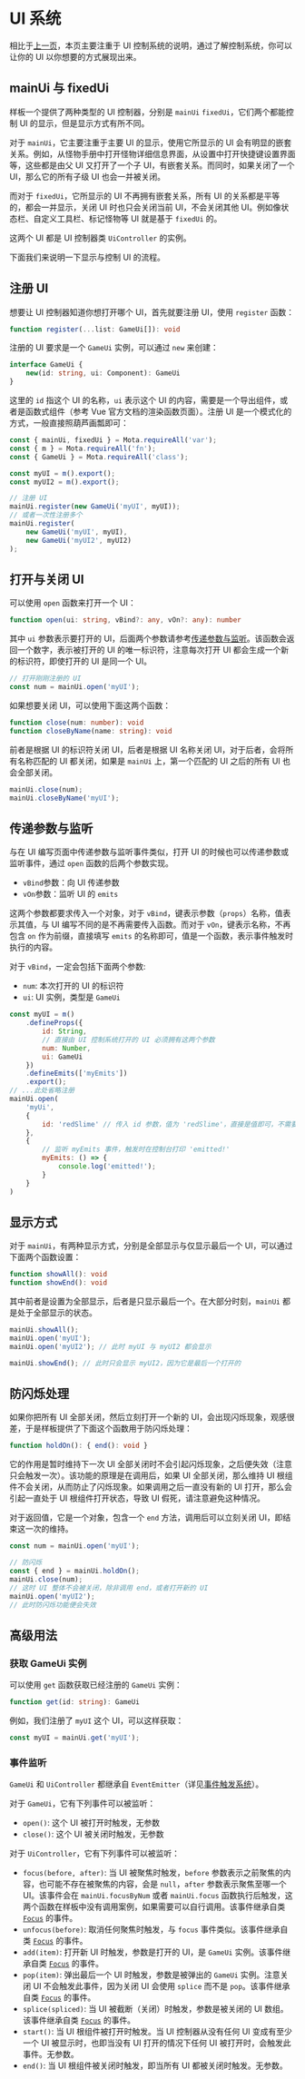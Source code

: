 # UI 系统

相比于[上一页](./ui.md)，本页主要注重于 UI 控制系统的说明，通过了解控制系统，你可以让你的 UI 以你想要的方式展现出来。

## mainUi 与 fixedUi

样板一个提供了两种类型的 UI 控制器，分别是 `mainUi` `fixedUi`，它们两个都能控制 UI 的显示，但是显示方式有所不同。

对于 `mainUi`，它主要注重于主要 UI 的显示，使用它所显示的 UI 会有明显的嵌套关系。例如，从怪物手册中打开怪物详细信息界面，从设置中打开快捷键设置界面等，这些都是由父 UI 又打开了一个子 UI，有嵌套关系。而同时，如果关闭了一个 UI，那么它的所有子级 UI 也会一并被关闭。

而对于 `fixedUi`，它所显示的 UI 不再拥有嵌套关系，所有 UI 的关系都是平等的，都会一并显示，关闭 UI 时也只会关闭当前 UI，不会关闭其他 UI。例如像状态栏、自定义工具栏、标记怪物等 UI 就是基于 `fixedUi` 的。

这两个 UI 都是 UI 控制器类 `UiController` 的实例。

下面我们来说明一下显示与控制 UI 的流程。

## 注册 UI

想要让 UI 控制器知道你想打开哪个 UI，首先就要注册 UI，使用 `register` 函数：

```ts
function register(...list: GameUi[]): void
```

注册的 UI 要求是一个 `GameUi` 实例，可以通过 `new` 来创建：

```ts
interface GameUi {
    new(id: string, ui: Component): GameUi
}
```

这里的 `id` 指这个 UI 的名称，`ui` 表示这个 UI 的内容，需要是一个导出组件，或者是函数式组件（参考 Vue 官方文档的渲染函数页面）。注册 UI 是一个模式化的方式，一般直接照葫芦画瓢即可：

```js
const { mainUi, fixedUi } = Mota.requireAll('var');
const { m } = Mota.requireAll('fn');
const { GameUi } = Mota.requireAll('class');

const myUI = m().export();
const myUI2 = m().export();

// 注册 UI
mainUi.register(new GameUi('myUI', myUI));
// 或者一次性注册多个
mainUi.register(
    new GameUi('myUI', myUI),
    new GameUi('myUI2', myUI2)
);
```

## 打开与关闭 UI

可以使用 `open` 函数来打开一个 UI：

```ts
function open(ui: string, vBind?: any, vOn?: any): number
```

其中 `ui` 参数表示要打开的 UI，后面两个参数请参考[传递参数与监听](#传递参数与监听)。该函数会返回一个数字，表示被打开的 UI 的唯一标识符，注意每次打开 UI 都会生成一个新的标识符，即使打开的 UI 是同一个 UI。

```js
// 打开刚刚注册的 UI
const num = mainUi.open('myUI');
```

如果想要关闭 UI，可以使用下面这两个函数：

```ts
function close(num: number): void
function closeByName(name: string): void
```

前者是根据 UI 的标识符关闭 UI，后者是根据 UI 名称关闭 UI，对于后者，会将所有名称匹配的 UI 都关闭，如果是 `mainUi` 上，第一个匹配的 UI 之后的所有 UI 也会全部关闭。

```js
mainUi.close(num);
mainUi.closeByName('myUI');
```

## 传递参数与监听

与在 UI 编写页面中传递参数与监听事件类似，打开 UI 的时候也可以传递参数或监听事件，通过 `open` 函数的后两个参数实现。

-   `vBind`参数：向 UI 传递参数
-   `vOn`参数：监听 UI 的 `emits`

这两个参数都要求传入一个对象，对于 `vBind`，键表示参数（`props`）名称，值表示其值，与 UI 编写不同的是不再需要传入函数。而对于 `vOn`，键表示名称，不再包含 `on` 作为前缀，直接填写 `emits` 的名称即可，值是一个函数，表示事件触发时执行的内容。

对于 `vBind`，一定会包括下面两个参数:

-   `num`: 本次打开的 UI 的标识符
-   `ui`: UI 实例，类型是 `GameUi`

```js
const myUI = m()
    .defineProps({
        id: String,
        // 直接由 UI 控制系统打开的 UI 必须拥有这两个参数
        num: Number,
        ui: GameUi
    })
    .defineEmits(['myEmits'])
    .export();
// ...此处省略注册
mainUi.open(
    'myUi',
    {
        id: 'redSlime' // 传入 id 参数，值为 'redSlime'，直接是值即可，不需要是函数
    },
    {
        // 监听 myEmits 事件，触发时在控制台打印 'emitted!'
        myEmits: () => {
            console.log('emitted!');
        }
    }
)
```

## 显示方式

对于 `mainUi`，有两种显示方式，分别是全部显示与仅显示最后一个 UI，可以通过下面两个函数设置：

```ts
function showAll(): void
function showEnd(): void
```

其中前者是设置为全部显示，后者是只显示最后一个。在大部分时刻，`mainUi` 都是处于全部显示的状态。

```js
mainUi.showAll();
mainUi.open('myUI');
mainUi.open('myUI2'); // 此时 myUI 与 myUI2 都会显示

mainUi.showEnd(); // 此时只会显示 myUI2，因为它是最后一个打开的
```

## 防闪烁处理

如果你把所有 UI 全部关闭，然后立刻打开一个新的 UI，会出现闪烁现象，观感很差，于是样板提供了下面这个函数用于防闪烁处理：

```ts
function holdOn(): { end(): void }
```

它的作用是暂时维持下一次 UI 全部关闭时不会引起闪烁现象，之后便失效（注意只会触发一次）。该功能的原理是在调用后，如果 UI 全部关闭，那么维持 UI 根组件不会关闭，从而防止了闪烁现象。如果调用之后一直没有新的 UI 打开，那么会引起一直处于 UI 根组件打开状态，导致 UI 假死，请注意避免这种情况。

对于返回值，它是一个对象，包含一个 `end` 方法，调用后可以立刻关闭 UI，即结束这一次的维持。

```js
const num = mainUi.open('myUI');

// 防闪烁
const { end } = mainUi.holdOn();
mainUi.close(num);
// 这时 UI 整体不会被关闭，除非调用 end，或者打开新的 UI
mainUi.open('myUI2');
// 此时防闪烁功能便会失效
```

## 高级用法

### 获取 GameUi 实例

可以使用 `get` 函数获取已经注册的 `GameUi` 实例：

```ts
function get(id: string): GameUi
```

例如，我们注册了 `myUI` 这个 UI，可以这样获取：

```js
const myUI = mainUi.get('myUI');
```

### 事件监听

`GameUi` 和 `UiController` 都继承自 `EventEmitter`（详见[事件触发系统](./event-emitter.md)）。

对于 `GameUi`，它有下列事件可以被监听：

-   `open()`: 这个 UI 被打开时触发，无参数
-   `close()`: 这个 UI 被关闭时触发，无参数

对于 `UiController`，它有下列事件可以被监听：

-   `focus(before, after)`: 当 UI 被聚焦时触发，`before` 参数表示之前聚焦的内容，也可能不存在被聚焦的内容，会是 `null`，`after` 参数表示聚焦至哪一个 UI。该事件会在 `mainUi.focusByNum` 或者 `mainUi.focus` 函数执行后触发，这两个函数在样板中没有调用案例，如果需要可以自行调用。该事件继承自类 [`Focus`](../api/class/focus) 的事件。
-   `unfocus(before)`: 取消任何聚焦时触发，与 `focus` 事件类似。该事件继承自类 [`Focus`](../api/class/focus) 的事件。
-   `add(item)`: 打开新 UI 时触发，参数是打开的 UI，是 `GameUi` 实例。该事件继承自类 [`Focus`](../api/class/focus) 的事件。
-   `pop(item)`: 弹出最后一个 UI 时触发，参数是被弹出的 `GameUi` 实例。注意关闭 UI 不会触发此事件，因为关闭 UI 会使用 `splice` 而不是 `pop`。该事件继承自类 [`Focus`](../api/class/focus) 的事件。
-   `splice(spliced)`: 当 UI 被截断（关闭）时触发，参数是被关闭的 UI 数组。该事件继承自类 [`Focus`](../api/class/focus) 的事件。
-   `start()`: 当 UI 根组件被打开时触发。当 UI 控制器从没有任何 UI 变成有至少一个 UI 被显示时，也即当没有 UI 打开的情况下任何 UI 被打开时，会触发此事件。无参数。
-   `end()`: 当 UI 根组件被关闭时触发，即当所有 UI 都被关闭时触发。无参数。
